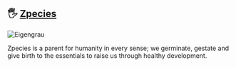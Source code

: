 ## 🖐 [Zpecies](https://zpecies.org)

![Eigengrau](https://pbs.twimg.com/profile_banners/1288484617025130496/1630872615)

Zpecies is a parent for humanity in every sense; we germinate, gestate and give birth to the essentials to raise us through healthy development.
